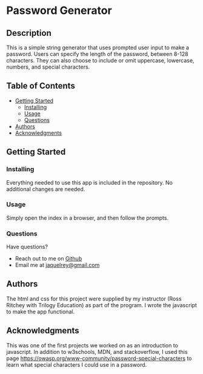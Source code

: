 # Password Generator

## Description

This is a simple string generator that uses prompted user input to make a password. Users can specify the length of the password, between 8-128 characters. They can also choose to include or omit uppercase, lowercase, numbers, and special characters.

## Table of Contents

- [Getting Started](#Getting-Started)
  - [Installing](#Installing)
  - [Usage](#Usage)
  - [Questions](#Questions)
- [Authors](#Authors)
- [Acknowledgments](#Acknowledgments)

## Getting Started

### Installing

Everything needed to use this app is included in the repository. No additional changes are needed.

### Usage

Simply open the index in a browser, and then follow the prompts.

### Questions

Have questions?

- Reach out to me on [Github](https://github.com/JaquelRey)
- Email me at [jaquelrey@gmail.com](mailto:jaquelrey@gmail.com)

## Authors

The html and css for this project were supplied by my instructor (Ross Ritchey with Trilogy Education) as part of the program. I wrote the javascript to make the app functional.

## Acknowledgments

This was one of the first projects we worked on as an introduction to javascript. In addition to w3schools, MDN, and stackoverflow, I used this page https://owasp.org/www-community/password-special-characters to learn what special characters I could use in a password.
